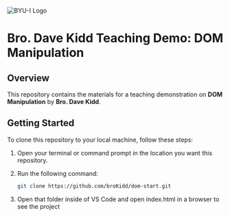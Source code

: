 ![BYU-I Logo](https://upload.wikimedia.org/wikipedia/commons/thumb/7/7c/Brigham_Young_University%E2%80%93Idaho_logo.svg/1200px-Brigham_Young_University%E2%80%93Idaho_logo.svg.png)

# Bro. Dave Kidd Teaching Demo: DOM Manipulation

## Overview

This repository contains the materials for a teaching demonstration on **DOM Manipulation** by **Bro. Dave Kidd**. 

## Getting Started

To clone this repository to your local machine, follow these steps:

1. Open your terminal or command prompt in the location you want this repository.

2. Run the following command:

   ```sh
   git clone https://github.com/broKidd/dom-start.git

3. Open that folder inside of VS Code and open index.html in a browser to see the project

